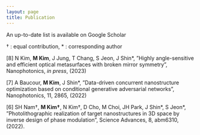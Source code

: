 ```yaml
---
layout: page
title: Publication
---
```


An up-to-date list is available on Google Scholar

† : equal contribution, * : corresponding author

[8] N Kim, __M Kim__, J Jung, T Chang, S Jeon, J Shin*, ”Highly angle-sensitive and efficient optical metasurfaces
with broken mirror symmetry”, Nanophotonics, _in press_, (2023)

[7] A Baucour, __M Kim__, J Shin*, ”Data-driven concurrent nanostructure optimization based on conditional
generative adversarial networks”, Nanophotonics, 11, 2865, (2022)


[6] SH Nam†, __M Kim†__, N Kim†, D Cho, M Choi, JH Park, J Shin*, S Jeon*, ”Photolithographic realization
of target nanostructures in 3D space by inverse design of phase modulation”, Science Advances, 8,
abm6310, (2022).
